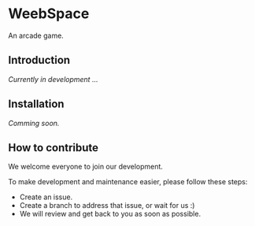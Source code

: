 # WeebSpace

An arcade game.

## Introduction

_Currently in development ..._

## Installation

_Comming soon._

## How to contribute

We welcome everyone to join our development.

To make development and maintenance easier, please follow these steps:
 * Create an issue.
 * Create a branch to address that issue, or wait for us :)
 * We will review and get back to you as soon as possible.
